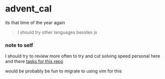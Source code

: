 # advent_cal
its that time of the year again

> I should try other languages besides js

### note to self
I should try to review more often to try and cut solving speed
personal here and there [tasks for this repo](./TODO.md)

would be probably be fun to migrate to using vim for this